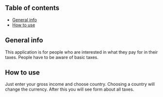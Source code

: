 ## Table of contents
* [General info](#general-info)
* [How to use](#how-to-use)

## General info
This application is for people who are interested in what they pay for in their taxes. People have to be aware of basic taxes.

## How to use
Just enter your gross income and choose country. Choosing a country will change the currency. After this you will see form about all taxes.

